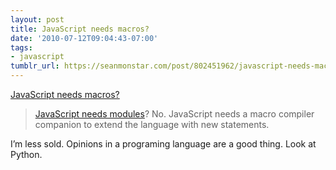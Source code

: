 ```yaml
---
layout: post
title: JavaScript needs macros?
date: '2010-07-12T09:04:43-07:00'
tags:
- javascript
tumblr_url: https://seanmonstar.com/post/802451962/javascript-needs-macros
---
```

[JavaScript needs macros?](http://meta2.tumblr.com/post/787368639)  

> [JavaScript needs modules](http://blog.mozilla.com/dherman/2010/07/08/javascript-needs-modules/)? No. JavaScript needs a macro compiler companion to extend the language with new statements.

I’m less sold. Opinions in a programing language are a good thing. Look at Python.

